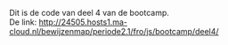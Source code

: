 Dit is de code van deel 4 van de bootcamp. <br>
De link: http://24505.hosts1.ma-cloud.nl/bewijzenmap/periode2.1/fro/js/bootcamp/deel4/
